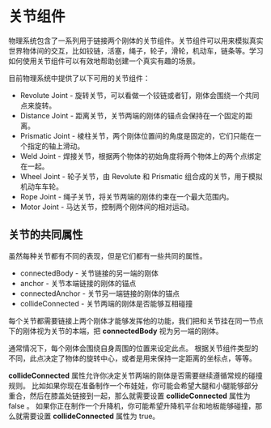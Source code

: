 # 关节组件

物理系统包含了一系列用于链接两个刚体的关节组件。关节组件可以用来模拟真实世界物体间的交互，比如铰链，活塞，绳子，轮子，滑轮，机动车，链条等。学习如何使用关节组件可以有效地帮助创建一个真实有趣的场景。

目前物理系统中提供了以下可用的关节组件：

- Revolute Joint - 旋转关节，可以看做一个铰链或者钉，刚体会围绕一个共同点来旋转。
- Distance Joint - 距离关节，关节两端的刚体的锚点会保持在一个固定的距离。
- Prismatic Joint - 棱柱关节，两个刚体位置间的角度是固定的，它们只能在一个指定的轴上滑动。
- Weld Joint - 焊接关节，根据两个物体的初始角度将两个物体上的两个点绑定在一起。
- Wheel Joint - 轮子关节，由 Revolute 和 Prismatic 组合成的关节，用于模拟机动车车轮。
- Rope Joint - 绳子关节，将关节两端的刚体约束在一个最大范围内。
- Motor Joint - 马达关节，控制两个刚体间的相对运动。



## 关节的共同属性

虽然每种关节都有不同的表现，但是它们都有一些共同的属性。

- connectedBody - 关节链接的另一端的刚体
- anchor - 关节本端链接的刚体的锚点
- connectedAnchor - 关节另一端链接的刚体的锚点
- collideConnected - 关节两端的刚体是否能够互相碰撞

每个关节都需要链接上两个刚体才能够发挥他的功能，我们把和关节挂在同一节点下的刚体视为关节的本端，把 **connectedBody** 视为另一端的刚体。

通常情况下，每个刚体会围绕自身周围的位置来设定此点。 根据关节组件类型的不同，此点决定了物体的旋转中心，或者是用来保持一定距离的坐标点，等等。

**collideConnected** 属性允许你决定关节两端的刚体是否需要继续遵循常规的碰撞规则。 比如如果你现在准备制作一个布娃娃，你可能会希望大腿和小腿能够部分重合，然后在膝盖处链接到一起，那么就需要设置 **collideConnected** 属性为 false 。 如果你正在制作一个升降机，你可能希望升降机平台和地板能够碰撞，那么就需要设置 **collideConnected** 属性为 true。